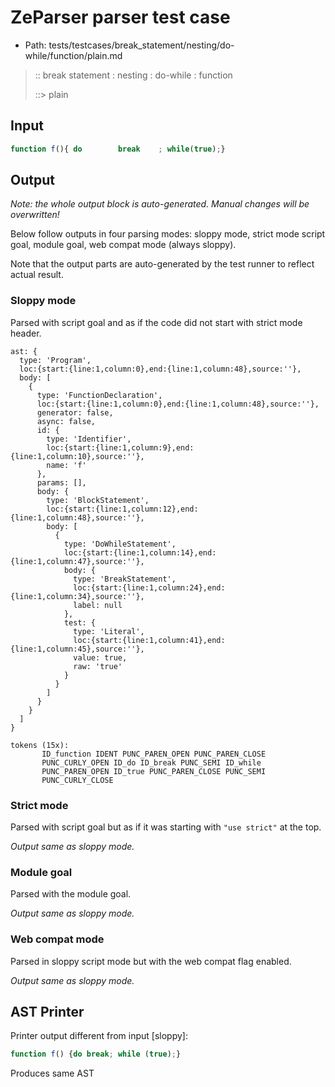 # ZeParser parser test case

- Path: tests/testcases/break_statement/nesting/do-while/function/plain.md

> :: break statement : nesting : do-while : function
>
> ::> plain

## Input

`````js
function f(){ do        break    ; while(true);}
`````

## Output

_Note: the whole output block is auto-generated. Manual changes will be overwritten!_

Below follow outputs in four parsing modes: sloppy mode, strict mode script goal, module goal, web compat mode (always sloppy).

Note that the output parts are auto-generated by the test runner to reflect actual result.

### Sloppy mode

Parsed with script goal and as if the code did not start with strict mode header.

`````
ast: {
  type: 'Program',
  loc:{start:{line:1,column:0},end:{line:1,column:48},source:''},
  body: [
    {
      type: 'FunctionDeclaration',
      loc:{start:{line:1,column:0},end:{line:1,column:48},source:''},
      generator: false,
      async: false,
      id: {
        type: 'Identifier',
        loc:{start:{line:1,column:9},end:{line:1,column:10},source:''},
        name: 'f'
      },
      params: [],
      body: {
        type: 'BlockStatement',
        loc:{start:{line:1,column:12},end:{line:1,column:48},source:''},
        body: [
          {
            type: 'DoWhileStatement',
            loc:{start:{line:1,column:14},end:{line:1,column:47},source:''},
            body: {
              type: 'BreakStatement',
              loc:{start:{line:1,column:24},end:{line:1,column:34},source:''},
              label: null
            },
            test: {
              type: 'Literal',
              loc:{start:{line:1,column:41},end:{line:1,column:45},source:''},
              value: true,
              raw: 'true'
            }
          }
        ]
      }
    }
  ]
}

tokens (15x):
       ID_function IDENT PUNC_PAREN_OPEN PUNC_PAREN_CLOSE
       PUNC_CURLY_OPEN ID_do ID_break PUNC_SEMI ID_while
       PUNC_PAREN_OPEN ID_true PUNC_PAREN_CLOSE PUNC_SEMI
       PUNC_CURLY_CLOSE
`````

### Strict mode

Parsed with script goal but as if it was starting with `"use strict"` at the top.

_Output same as sloppy mode._

### Module goal

Parsed with the module goal.

_Output same as sloppy mode._

### Web compat mode

Parsed in sloppy script mode but with the web compat flag enabled.

_Output same as sloppy mode._

## AST Printer

Printer output different from input [sloppy]:

````js
function f() {do break; while (true);}
````

Produces same AST
